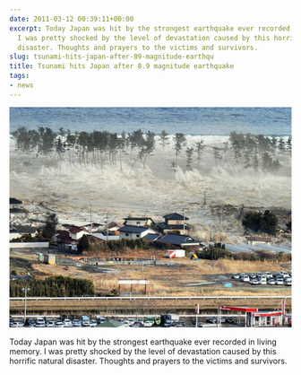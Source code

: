 ```yaml
---
date: 2011-03-12 00:39:11+00:00
excerpt: Today Japan was hit by the strongest earthquake ever recorded in living memory.
  I was pretty shocked by the level of devastation caused by this horrific natural
  disaster. Thoughts and prayers to the victims and survivors.
slug: tsunami-hits-japan-after-89-magnitude-earthqu
title: Tsunami hits Japan after 8.9 magnitude earthquake
tags:
- news
---
```


![](/images/japan_tsunami.jpg)

Today Japan was hit by the strongest earthquake ever recorded in living memory. I was pretty shocked by the level of devastation caused by this horrific natural disaster. Thoughts and prayers to the victims and survivors.   

